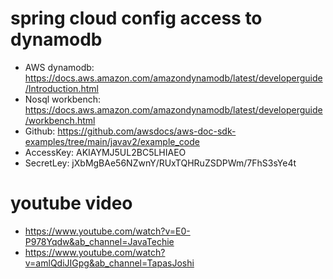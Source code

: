# spring cloud config access to dynamodb
- AWS dynamodb: https://docs.aws.amazon.com/amazondynamodb/latest/developerguide/Introduction.html
- Nosql workbench: https://docs.aws.amazon.com/amazondynamodb/latest/developerguide/workbench.html
- Github: https://github.com/awsdocs/aws-doc-sdk-examples/tree/main/javav2/example_code
- AccessKey: AKIAYMJ5UL2BC5LHIAEO
- SecretLey: jXbMgBAe56NZwnY/RUxTQHRuZSDPWm/7FhS3sYe4t

# youtube video
- https://www.youtube.com/watch?v=E0-P978Yqdw&ab_channel=JavaTechie
- https://www.youtube.com/watch?v=amlQdiJIGpg&ab_channel=TapasJoshi
